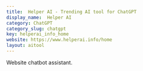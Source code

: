 ```yaml
---
title:  Helper AI - Trending AI tool for ChatGPT
display_name:  Helper AI
category: ChatGPT
category_slug: chatgpt
key: helperai_info_home
website: https://www.helperai.info/home
layout: aitool
---
```


Website chatbot assistant.
